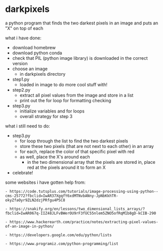 # darkpixels

a python program that finds the two darkest pixels in an image and puts an "X" on top of each

what i have done:
- download homebrew
- download python conda
- check that PIL (python image library) is downloaded in the correct version
- choose an image
    - in darkpixels directory
- step1.py
    - loaded in image to do more cool stuff with!
- step2.py
    - extract all pixel values from the image and store in a list
    - print out the for loop for formatting checking 
- step3.py
    - initialize variables and for loops
    - overall strategy for step 3

what i still need to do:  
- step3.py
    - for loop through the list to find the two darkest pixels
    - store these two pixels (that are not next to each other) in an array
    - for each, replace the color of that specific pixel with red
    - as well, place the X's around each
      - in the two dimensional array that the pixels are stored in, place red at the pixels around it to form an X
- celebrate!

some websites i have gotten help from:

    - https://code.tutsplus.com/tutorials/image-processing-using-python--cms-25772?fbclid=IwAR37XgqfY6xdMTNvbANny-JpNbKkhTR-okyZfaOyr9ZLN2dzjPRfgu4PSC8
    
    - https://snakify.org/en/lessons/two_dimensional_lists_arrays/?fbclid=IwAR067q-IIZ48JLFvBWerOU9rF3fUC55nlem5ZNO5ofRqM1b8gD-kCIB-290
    
    - https://www.hackerearth.com/practice/notes/extracting-pixel-values-of-an-image-in-python/
    
    - https://developers.google.com/edu/python/lists
    
    - https://www.programiz.com/python-programming/list
